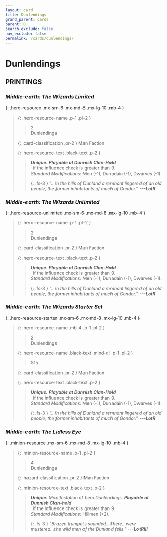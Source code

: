 ```yaml
---
layout: card
title: Dunlendings
grand_parent: Cards
parent: D
search_exclude: false
nav_exclude: false
permalink: /cards/dunlendings/
---
```


# Dunlendings


## PRINTINGS


### _Middle-earth: The Wizards Limited_

{: .hero-resource .mx-sm-6 .mx-md-8 .mx-lg-10 .mb-4 }
> {: .hero-resource-name .p-1 .pl-2 }
> > <div class="card-mp">2</div>
> > <div class="card-name">Dunlendings</div>
>
> {: .card-classification .pr-2 }
> Man Faction
>
> {: .hero-resource-text .black-text .p-2 }
> > _**Unique.**_ ***Playable at Dunnish Clan-Hold*** <br>&ensp;if the influence check is greater than 9. <br>_Standard Modifications:_ Men (-1), Dunadain (-1), Dwarves (-1). 
> > 
> > {: .fs-3 } 
> > _“...in the hills of Dunland a remnant lingered of an old people, the former inhabitants of much of Gondor."_ ***---&#65279;LotR*** 
> 

### _Middle-earth: The Wizards Unlimited_

{: .hero-resource-unlimited .mx-sm-6 .mx-md-8 .mx-lg-10 .mb-4 }
> {: .hero-resource-name .p-1 .pl-2 }
> > <div class="card-mp">2</div>
> > <div class="card-name">Dunlendings</div>
>
> {: .card-classification .pr-2 }
> Man Faction
>
> {: .hero-resource-text .black-text .p-2 }
> > _**Unique.**_ ***Playable at Dunnish Clan-Hold*** <br>&ensp;if the influence check is greater than 9. <br>_Standard Modifications:_ Men (-1), Dunadain (-1), Dwarves (-1). 
> > 
> > {: .fs-3 } 
> > _“...in the hills of Dunland a remnant lingered of an old people, the former inhabitants of much of Gondor."_ ***---&#65279;LotR*** 
> 

### _Middle-earth: The Wizards Starter Set_

{: .hero-resource-starter .mx-sm-6 .mx-md-8 .mx-lg-10 .mb-4 }
> {: .hero-resource-name .mb-4 .p-1 .pl-2 }
> > <div class="card-mp">2</div>
> > <div class="card-name">Dunlendings</div>
>
> {: .hero-resource-name .black-text .mind-di .p-1 .pl-2 }
> > <span class="red-text">S15</span>
>
> {: .card-classification .pr-2 }
> Man Faction
>
> {: .hero-resource-text .black-text .p-2 }
> > _**Unique.**_ ***Playable at Dunnish Clan-Hold*** <br>&ensp;if the influence check is greater than 9. <br>_Standard Modifications:_ Men (-1), Dunadain (-1), Dwarves (-1). 
> > 
> > {: .fs-3 } 
> > _“...in the hills of Dunland a remnant lingered of an old people, the former inhabitants of much of Gondor."_ ***---&#65279;LotR*** 
> 

### _Middle-earth: The Lidless Eye_

{: .minion-resource .mx-sm-6 .mx-md-8 .mx-lg-10 .mb-4 }
> {: .minion-resource-name .p-1 .pl-2 }
> > <div class="hazard-mp">4</div>
> > <div class="card-name">Dunlendings</div>
>
> {: .hazard-classification .pr-2 }
> Man Faction
>
> {: .minion-resource-text .black-text .p-2 }
> > _**Unique.**_ _Manifestation of hero Dunlendings_. ***Playable at Dunnish Clan-hold*** <br>&ensp;if the influence check is greater than 9.  <br>_Standard Modifications:_ Hillmen (+2). 
> > 
> > {: .fs-3 } 
> > _“Brazen trumpets sounded...There...were mustered...the wild men of the Dunland fells."_ ***---&#65279;LotRIII*** 
> 
